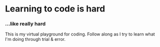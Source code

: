 <h1>Learning to code is hard</h1>
<h3>...like really hard</h3>

This is my virtual playground for coding.
Follow along as I try to learn what I'm doing through trial & error. 
